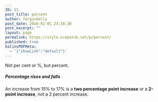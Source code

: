 ```yaml
---
ID: 11
post_title: percent
author: ferguskelly
post_date: 2016-01-01 23:16:30
post_excerpt: ""
layout: page
permalink: https://style.srepetsk.net/p/percent/
published: true
kalinsPDFMeta:
  - '{"showLink":"default"}'
---
```

Not per cent or %, but percent.
<h5>Percentage rises and falls</h5>
An increase from 15% to 17% is a <strong>two percentage point increase</strong> or a <strong>2-point increase</strong>, not a 2 percent increase.